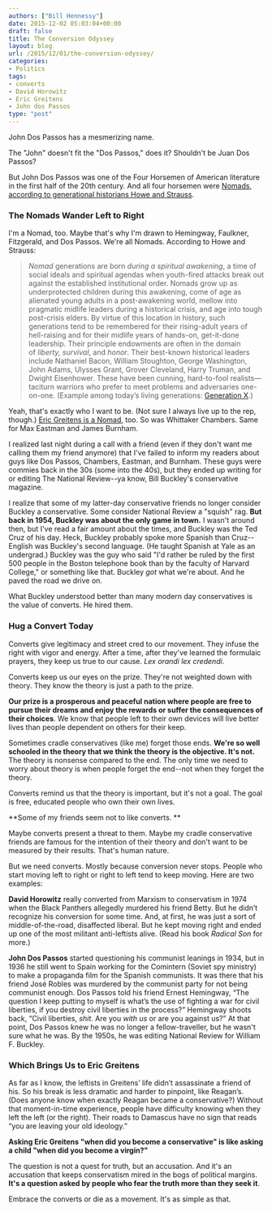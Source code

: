```yaml
---
authors: ["Bill Hennessy"]
date: 2015-12-02 05:03:04+00:00
draft: false
title: The Conversion Odyssey
layout: blog
url: /2015/12/01/the-conversion-odyssey/
categories:
- Politics
tags:
- converts
- David Horowitz
- Eric Greitens
- John dos Passos
type: "post"
---
```


John Dos Passos has a mesmerizing name.

The "John" doesn't fit the "Dos Passos," does it? Shouldn't be Juan Dos Passos?

But John Dos Passos was one of the Four Horsemen of American literature in the first half of the 20th century. And all four horsemen were [Nomads, according to generational historians Howe and Strauss](https://www.lifecourse.com/about/method/generational-archetypes.html).



### The Nomads Wander Left to Right



I'm a Nomad, too. Maybe that's why I'm drawn to Hemingway, Faulkner, Fitzgerald, and Dos Passos. We're all Nomads. According to Howe and Strauss:



> _Nomad_ generations are born _during a spiritual awakening_, a time of social ideals and spiritual agendas when youth-fired attacks break out against the established institutional order. Nomads grow up as underprotected children during this awakening, come of age as alienated young adults in a post-awakening world, mellow into pragmatic midlife leaders during a historical crisis, and age into tough post-crisis elders. By virtue of this location in history, such generations tend to be remembered for their rising-adult years of hell-raising and for their midlife years of hands-on, get-it-done leadership. Their principle endowments are often in the domain of _liberty, survival_, and _honor_. Their best-known historical leaders include Nathaniel Bacon, William Stoughton, George Washington, John Adams, Ulysses Grant, Grover Cleveland, Harry Truman, and Dwight Eisenhower. These have been cunning, hard-to-fool realists—taciturn warriors who prefer to meet problems and adversaries one-on-one. (Example among today’s living generations: [Generation X](https://www.lifecourse.com/about/method/about/method/def/13th-gen.html).)



Yeah, that's exactly who I want to be. (Not sure I always live up to the rep, though.) [Eric Greitens is a Nomad](https://hennessysview.com/2015/07/14/eric-greitens-shocking-revelation-could-shatter-peoples-faith/), too. So was Whittaker Chambers. Same for Max Eastman and James Burnham.

I realized last night during a call with a friend (even if they don't want me calling them my friend anymore) that I've failed to inform my readers about guys like Dos Passos, Chambers, Eastman, and Burnham. These guys were commies back in the 30s (some into the 40s), but they ended up writing for or editing The National Review--ya know, Bill Buckley's conservative magazine.

I realize that some of my latter-day conservative friends no longer consider Buckley a conservative. Some consider National Review a "squish" rag. **But back in 1954, Buckley was about the only game in town.** I wasn't around then, but I've read a fair amount about the times, and Buckley was the Ted Cruz of his day. Heck, Buckley probably spoke more Spanish than Cruz--English was Buckley's second language. (He taught Spanish at Yale as an undergrad.) Buckley was the guy who said "I'd rather be ruled by the first 500 people in the Boston telephone book than by the faculty of Harvard College," or something like that. Buckley _got_ what we're about. And he paved the road we drive on.

What Buckley understood better than many modern day conservatives is the value of converts. He hired them.



### Hug a Convert Today



Converts give legitimacy and street cred to our movement. They infuse the right with vigor and energy. After a time, after they've learned the formulaic prayers, they keep us true to our cause. _Lex orandi lex credendi_.

Converts keep us our eyes on the prize. They're not weighted down with theory. They know the theory is just a path to the prize.

**Our prize is a prosperous and peaceful nation where people are free to pursue their dreams and enjoy the rewards or suffer the consequences of their choices**. We know that people left to their own devices will live better lives than people dependent on others for their keep.

Sometimes cradle conservatives (like me) forget those ends. **We're so well schooled in the theory that we think the theory is the objective. It's not.** The theory is nonsense compared to the end. The only time we need to worry about theory is when people forget the end--not when they forget the theory.

Converts remind us that the theory is important, but it's not a goal. The goal is free, educated people who own their own lives.

**Some of my friends seem not to like converts. **

Maybe converts present a threat to them. Maybe my cradle conservative friends are famous for the intention of their theory and don't want to be measured by their results. That's human nature.

But we need converts. Mostly because conversion never stops. People who start moving left to right or right to left tend to keep moving. Here are two examples:

**David Horowitz** really converted from Marxism to conservatism in 1974 when the Black Panthers allegedly murdered his friend Betty. But he didn’t recognize his conversion for some time. And, at first, he was just a sort of middle-of-the-road, disaffected liberal. But he kept moving right and ended up one of the most militant anti-leftists alive. (Read his book _Radical Son_ for more.)

**John Dos Passos** started questioning his communist leanings in 1934, but in 1936 he still went to Spain working for the Comintern (Soviet spy ministry) to make a propaganda film for the Spanish communists. It was there that his friend José Robles was murdered by the communist party for not being communist enough. Dos Passos told his friend Ernest Hemingway, “The question I keep putting to myself is what’s the use of fighting a war for civil liberties, if you destroy civil liberties in the process?” Hemingway shoots back, “Civil liberties, _shit_. Are you _with_ _us_ or are you against us?” At that point, Dos Passos knew he was no longer a fellow-traveller, but he wasn't sure what he was. By the 1950s, he was editing National Review for William F. Buckley.



### Which Brings Us to Eric Greitens



As far as I know, the leftists in Greitens’ life didn’t assassinate a friend of his. So his break is less dramatic and harder to pinpoint, like Reagan’s. (Does anyone know when exactly Reagan became a conservative?) Without that moment-in-time experience, people have difficulty knowing when they left the left (or the right). Their roads to Damascus have no sign that reads “you are leaving your old ideology.”

**Asking Eric Greitens "when did you become a conservative" is like asking a child "when did you become a virgin?"**

The question is not a quest for truth, but an accusation. And it's an accusation that keeps conservatism mired in the bogs of political margins. **It's a question asked by people who fear the truth more than they seek it**.

Embrace the converts or die as a movement. It's as simple as that.
